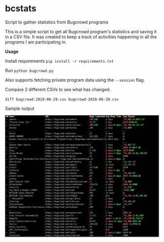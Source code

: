 # bcstats
Script to gather statistics from Bugcrowd programs

This is a simple script to get all Bugcrowd program's statistics and saving it in a CSV file.
It was created to keep a track of activities happening in all the programs I am participating in.

**Usage**

Install requirements
`pip install -r requirements.txt`

Run `python bugcrowd.py` 

Also supports fetching private program data using the `--session` flag.

Compare 2 different CSVs to see what has changed.

`diff bugcrowd-2018-06-29.csv bugcrowd-2018-06-30.csv`

Sample output

![Sample Output](/sample-output.png?raw=true "Sample Output after daff'ing")
